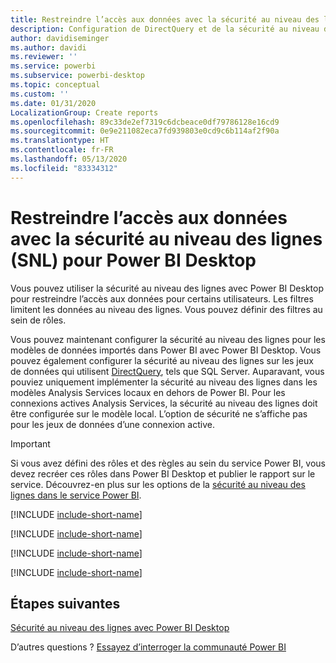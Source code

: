 ```yaml
---
title: Restreindre l’accès aux données avec la sécurité au niveau des lignes (SNL) pour Power BI Desktop
description: Configuration de DirectQuery et de la sécurité au niveau des lignes pour les jeux de données importés dans Power BI Desktop.
author: davidiseminger
ms.author: davidi
ms.reviewer: ''
ms.service: powerbi
ms.subservice: powerbi-desktop
ms.topic: conceptual
ms.custom: ''
ms.date: 01/31/2020
LocalizationGroup: Create reports
ms.openlocfilehash: 89c33de2ef7319c6dcbeace0df79786128e16cd9
ms.sourcegitcommit: 0e9e211082eca7fd939803e0cd9c6b114af2f90a
ms.translationtype: HT
ms.contentlocale: fr-FR
ms.lasthandoff: 05/13/2020
ms.locfileid: "83334312"
---
```

# <a name="restrict-data-access-with-row-level-security-rls-for-power-bi-desktop"></a>Restreindre l’accès aux données avec la sécurité au niveau des lignes (SNL) pour Power BI Desktop

Vous pouvez utiliser la sécurité au niveau des lignes avec Power BI Desktop pour restreindre l’accès aux données pour certains utilisateurs. Les filtres limitent les données au niveau des lignes. Vous pouvez définir des filtres au sein de rôles.

Vous pouvez maintenant configurer la sécurité au niveau des lignes pour les modèles de données importés dans Power BI avec Power BI Desktop. Vous pouvez également configurer la sécurité au niveau des lignes sur les jeux de données qui utilisent [DirectQuery](../connect-data/desktop-use-directquery.md), tels que SQL Server. Auparavant, vous pouviez uniquement implémenter la sécurité au niveau des lignes dans les modèles Analysis Services locaux en dehors de Power BI. Pour les connexions actives Analysis Services, la sécurité au niveau des lignes doit être configurée sur le modèle local. L’option de sécurité ne s’affiche pas pour les jeux de données d’une connexion active.

> [!IMPORTANT]
> Si vous avez défini des rôles et des règles au sein du service Power BI, vous devez recréer ces rôles dans Power BI Desktop et publier le rapport sur le service. Découvrez-en plus sur les options de la [sécurité au niveau des lignes dans le service Power BI](../admin/service-admin-rls.md).

[!INCLUDE [include-short-name](../includes/rls-desktop-define-roles.md)]

[!INCLUDE [include-short-name](../includes/rls-desktop-view-as-roles.md)]

[!INCLUDE [include-short-name](../includes/rls-limitations.md)]

[!INCLUDE [include-short-name](../includes/rls-faq.md)]

## <a name="next-steps"></a>Étapes suivantes

[Sécurité au niveau des lignes avec Power BI Desktop](../admin/service-admin-rls.md)  

D’autres questions ? [Essayez d’interroger la communauté Power BI](https://community.powerbi.com/)